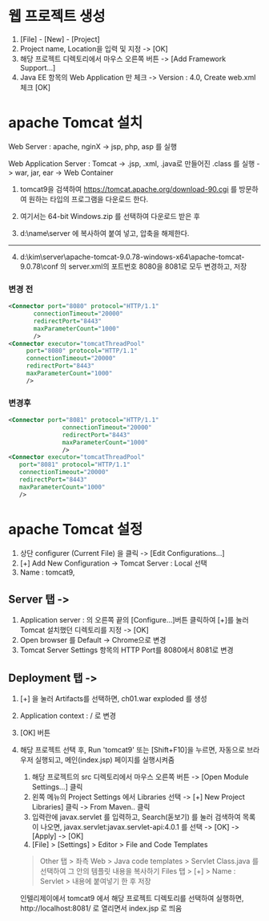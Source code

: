 # 웹 프로젝트 생성
1. [File] - [New] - [Project]
2. Project name, Location을 입력 및 지정 -> [OK]
3. 해당 프로젝트 디렉토리에서 마우스 오른쪽 버튼 -> [Add Framework Support...]
4. Java EE 항목의 Web Application 만 체크 -> Version : 4.0, Create web.xml 체크 [OK]

# apache Tomcat 설치
Web Server : apache, nginX	-> jsp, php, asp 를 실행

Web Application Server : Tomcat -> .jsp, .xml, .java로 만들어진 .class 를 실행 -> war, jar, ear -> Web Container

1. tomcat9을 검색하여 https://tomcat.apache.org/download-90.cgi 를 방문하여 원하는 타입의 프로그램을 다운로드 한다.

2. 여기서는 64-bit Windows.zip 를 선택하여 다운로드 받은 후

3. d:\name\server 에 복사하여 붙여 넣고, 압축을 해제한다.
-----------------------------------------------------------------------
4. d:\kim\server\apache-tomcat-9.0.78-windows-x64\apache-tomcat-9.0.78\conf 의 server.xml의 포트번호 8080을 8081로 모두 변경하고, 저장
### 변경 전
```xml
<Connector port="8080" protocol="HTTP/1.1"
       connectionTimeout="20000"
       redirectPort="8443"
       maxParameterCount="1000"
       />	
<Connector executor="tomcatThreadPool"
     port="8080" protocol="HTTP/1.1"
     connectionTimeout="20000"
     redirectPort="8443"
     maxParameterCount="1000"
     />
```

### 변경후
```xml
<Connector port="8081" protocol="HTTP/1.1"
               connectionTimeout="20000"
               redirectPort="8443"
               maxParameterCount="1000"
               />	
<Connector executor="tomcatThreadPool"
   port="8081" protocol="HTTP/1.1"
   connectionTimeout="20000"
   redirectPort="8443"
   maxParameterCount="1000"
   />
```

# apache Tomcat 설정
1. 상단 configurer (Current File) 을 클릭 -> [Edit Configurations...]
2. [+] Add New Configuration -> Tomcat Server : Local 선택
3. Name : tomcat9, 

## Server 탭 -> 
1) Application server : 의 오른쪽 끝의 [Configure...]버튼 클릭하여 [+]를 눌러 Tomcat 설치했던 디렉토리를 지정 -> [OK]
2) Open browser 를 Default -> Chrome으로 변경
3) Tomcat Server Settings 항목의 HTTP Port를 8080에서 8081로 변경
## Deployment 탭 ->
1) [+] 을 눌러 Artifacts를 선택하면, ch01.war exploded 를 생성
2) Application context : / 로 변경		
3) [OK] 버튼
4) 해당 프로젝트 선택 후, Run 'tomcat9' 또는 [Shift+F10]을 누르면, 자동으로 브라우저 실행되고, 메인(index.jsp) 페이지를 실행시켜줌
	1. 해당 프로젝트의  src 디렉토리에서 마우스 오른쪽 버튼 -> [Open Module Settings...] 클릭
	2. 왼쪽 메뉴의 Project Settings 에서 Libraries 선택 -> [+] New Project Libraries] 클릭
	-> From Maven.. 클릭
	3. 입력란에 javax.servlet 를 입력하고, Search(돋보기) 를 눌러 검색하여 목록이 나오면,
	javax.servlet:javax.servlet-api:4.0.1 를 선택 -> [OK] -> [Apply] -> [OK]
	4. [File] > [Settings] > Editor > File and Code Templates
	> Other 탭 > 좌측 Web > Java code templates > Servlet Class.java 를 선택하여 그 안의 템플릿 내용을 복사하기 
	> Files 탭 > [+] > Name : Servlet > 내용에 붙여넣기 한 후 저장

	인텔리제이에서 tomcat9 에서 해당 프로젝트 디렉토리를 선택하여 실행하면,
	http://localhost:8081/  로 열리면서 index.jsp 로 띄움
